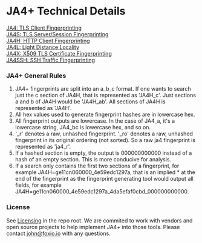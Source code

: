 # JA4+ Technical Details  
[JA4: TLS Client Fingerprinting](https://github.com/FoxIO-LLC/ja4/blob/main/technical_details/JA4.md)  
[JA4S: TLS Server/Session Fingerprinting](https://github.com/FoxIO-LLC/ja4/blob/main/technical_details/JA4S.md)  
[JA4H: HTTP Client Fingerprinting](https://github.com/FoxIO-LLC/ja4/blob/main/technical_details/JA4H.md)  
[JA4L: Light Distance Locality](https://github.com/FoxIO-LLC/ja4/blob/main/technical_details/JA4L.md)  
[JA4X: X509 TLS Certificate Fingerprinting](https://github.com/FoxIO-LLC/ja4/blob/main/technical_details/JA4X.md)  
[JA4SSH: SSH Traffic Fingerprinting](https://github.com/FoxIO-LLC/ja4/blob/main/technical_details/JA4SSH.md)  

### JA4+ General Rules
1. JA4+ fingerprints are split into an a_b_c format. If one wants to search just the c section of JA4H, that is represented as 'JA4H_c'. Just sections a and b of JA4H would be 'JA4H_ab'. All sections of JA4H is represented as 'JA4H'.
2. All hex values used to generate fingerprint hashes are in lowercase hex.
3. All fingerprint outputs are lowercase. In the case of JA4_a, it's a lowercase string, JA4_bc is lowercase hex, and so on.
4. '_r' denotes a raw, unhashed fingerprint. '_ro' denotes a raw, unhashed fingerprint in its original ordering (not sorted). So a raw ja4 fingerprint is represented as 'ja4_r'.  
5. If a hashed section is empty, the output is 000000000000 instead of a hash of an empty section. This is more conducive for analysis.
6. If a search only contains the first two sections of a fingerprint, for example JA4H=ge11cn060000_4e59edc1297a, that is an implied * at the end of the fingerprint as the fingerprint generating tool would output all fields, for example JA4H=ge11cn060000_4e59edc1297a_4da5efaf0cbd_000000000000.


### License
See [Licensing](https://github.com/FoxIO-LLC/ja4/tree/main#licensing) in the repo root. We are commited to work with vendors and open source projects to help implement JA4+ into those tools. Please contact john@foxio.io with any questions.
